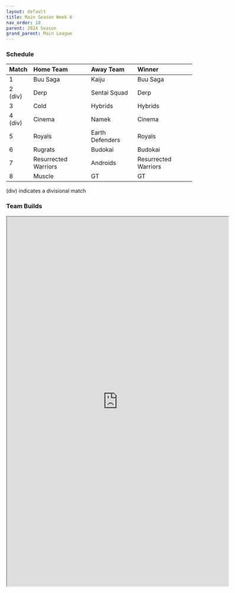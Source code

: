 ```yaml
---
layout: default
title: Main Season Week 6
nav_order: 10
parent: 2024 Season
grand_parent: Main League
---
```

### Schedule

| Match   | Home Team            | Away Team    | Winner               |
|:--------|:---------------------|:-------------|:---------------------|
| 1       | Buu Saga             | Kaiju        | Buu Saga             |
| 2 (div) | Derp                 | Sentai Squad | Derp                 |
| 3       | Cold                 | Hybrids      | Hybrids              |
| 4 (div) | Cinema               | Namek        | Cinema               |
| 5       | Royals               | Earth Defenders | Royals            |
| 6       | Rugrats              | Budokai      | Budokai              |
| 7       | Resurrected Warriors | Androids     | Resurrected Warriors |
| 8       | Muscle               | GT           | GT                   |


(div) indicates a divisional match

### Team Builds

<iframe width=600 height=1000 scrolling="yes" src="https://docs.google.com/document/d/e/2PACX-1vQYka8qO_0KpnYvLJAhPXdWEgl0PNRP3KL7SQH0eLLe6Qvqhry5gWYIrrkWep-tPKalZjZX5LJq-41C/pub?embedded=true"></iframe>
